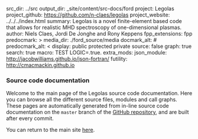 src_dir: ../src
output_dir: _site/content/src-docs/ford
project: Legolas
project_github: https://github.com/n-claes/legolas
project_website: ../../../index.html
summary: Legolas is a novel finite-element based code that allows for
         realistic MHD spectroscopy of one-dimensional plasmas.
author: Niels Claes, Jordi De Jonghe and Rony Keppens
fpp_extensions: fpp
predocmark: >
media_dir: ./ford_source/media
docmark_alt: #
predocmark_alt: <
display: public
         protected
         private
source: false
graph: true
search: true
macro: TEST
       LOGIC=.true.
extra_mods: json_module: http://jacobwilliams.github.io/json-fortran/
            futility: http://cmacmackin.github.io

### Source code documentation
Welcome to the main page of the Legolas source code documentation.
Here you can browse all the different source files, modules and call graphs.
These pages are automatically generated from in-line source code documentation
on the `master` branch of the [GitHub repository](https://github.com/n-claes/legolas),
and are built after every commit.

You can return to the main site [here](../../../index.html).

